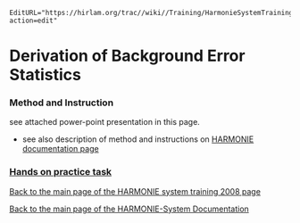 ```@meta
EditURL="https://hirlam.org/trac//wiki//Training/HarmonieSystemTraining2008/Lecture/JbStatistics?action=edit"
```

# Derivation of Background Error Statistics

### Method and Instruction
see attached power-point presentation in this page.
 * see also description of method and instructions on [HARMONIE documentation page ](../../../HarmonieSystemDocumentation/DataAssimilation3DVAR.md)

### [ Hands on practice task](../../../HarmonieSystemTraining2008/Training/DataAssimilation.md)

[ Back to the main page of the HARMONIE system training 2008 page](https://hirlam.org/trac/wiki/HarmonieSystemTraining2008)

[Back to the main page of the HARMONIE-System Documentation](https://hirlam.org/trac/wiki/HarmonieSystemDocumentation)